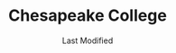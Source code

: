 ---
layout: location-page
date: Last Modified
description: "Local COVID-19 testing is available at Chesapeake College in Wye Mills, Maryland, USA."
permalink: "locations/maryland/wye-mills/chesapeake-college/"
tags:
  - locations
  - maryland
title: Chesapeake College
state: Maryland
stateAbbr: MD
hood: Queen Anne's County
address: 1000 College Circle
city: Wye Mills
zip: 21679
mapUrl: "http://maps.apple.com/?q=Chesapeake+College&address=1000+College+Circle,Wye+Mills,Maryland,21679"
locationType: Drive-thru
phone: 443-262-9900 (M - F 8 AM - 4:30 PM)
website: https://www.chesapeake.edu/coronavirus
onlineBooking: undefined
closed: undefined
closedUpdate: April 14th, 2020
notes: "Requires doctor's referral."
days: M, W, F
hours: 10AM-2PM
ctaMessage: Learn more
ctaUrl: "https://www.chesapeake.edu/coronavirus"
---
